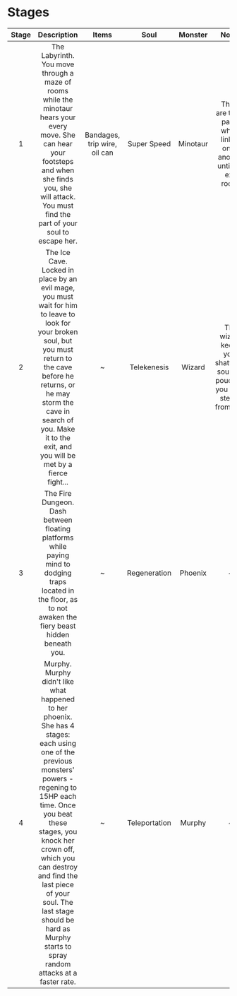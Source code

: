 # Stages

| Stage | Description | Items | Soul | Monster | Notes |
| :---: | :---------: | :---: | :--: | :-----: | :---:
| 1 | The Labyrinth.<br />You move through a maze of rooms while the minotaur hears your every move. She can hear your footsteps and when she finds you, she will attack. You must find the part of your soul to escape her. | Bandages, trip wire, oil can | Super Speed | Minotaur | There are three paths which link to one-another until the exit room. |
| 2 | The Ice Cave.<br />Locked in place by an evil mage, you must wait for him to leave to look for your broken soul, but you must return to the cave before he returns, or he may storm the cave in search of you. Make it to the exit, and you will be met by a fierce fight... | ~ | Telekenesis | Wizard | The wizard keeps your shattered soul in a pouch so you must steal it from him.
| 3 | The Fire Dungeon.<br />Dash between floating platforms while paying mind to dodging traps located in the floor, as to not awaken the fiery beast hidden beneath you. | ~ | Regeneration | Phoenix | ~ |
| 4 | Murphy.<br />Murphy didn't like what happened to her phoenix. She has 4 stages: each using one of the previous monsters' powers - regening to 15HP each time. Once you beat these stages, you knock her crown off, which you can destroy and find the last piece of your soul. The last stage should be hard as Murphy starts to spray random attacks at a faster rate. | ~ | Teleportation | Murphy | ~ | 